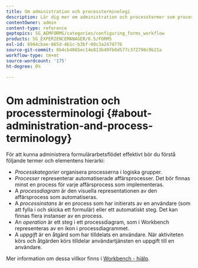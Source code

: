 ```yaml
---
title: Om administration och processterminologi
description: Lär dig mer om administration och processtermer som processinstans, processdiagram och operationer.
contentOwner: admin
content-type: reference
geptopics: SG_AEMFORMS/categories/configuring_forms_workflow
products: SG_EXPERIENCEMANAGER/6.5/FORMS
exl-id: 8944cbae-865d-4b1c-b3bf-00c3a247d776
source-git-commit: 8b4cb4065ec14e813b49fb0d577c372790c9b21a
workflow-type: tm+mt
source-wordcount: '175'
ht-degree: 0%

---
```


# Om administration och processterminologi {#about-administration-and-process-terminology}

För att kunna administrera formulärarbetsflödet effektivt bör du förstå följande termer och elementens hierarki:

* *Processkategorier* organisera processerna i logiska grupper.
* *Processer* representerar automatiserade affärsprocesser. Det bör finnas minst en process för varje affärsprocess som implementeras.
* A *processdiagram* är den visuella representationen av den affärsprocess som automatiseras.
* A *processinstans* är en process som har initierats av en användare (som att fylla i och skicka ett formulär) eller ett automatiskt steg. Det kan finnas flera instanser av en process.
* An *operation* är ett steg i ett processdiagram, som i Workbench representeras av en ikon i processdiagrammet.
* A *uppgift* är en åtgärd som har tilldelats en användare. När aktiviteten körs och åtgärden körs tilldelar användartjänsten en uppgift till en användare.

Mer information om dessa villkor finns i [Workbench - hjälp](https://www.adobe.com/go/learn_aemforms_workbench_63).
